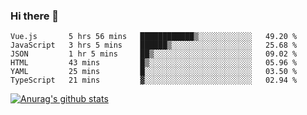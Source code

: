 ### Hi there 👋



<!--
**webB1an/webB1an** is a ✨ _special_ ✨ repository because its `README.md` (this file) appears on your GitHub profile.

Here are some ideas to get you started:

- 🔭 I’m currently working on ...
- 🌱 I’m currently learning ...
- 👯 I’m looking to collaborate on ...
- 🤔 I’m looking for help with ...
- 💬 Ask me about ...
- 📫 How to reach me: ...
- 😄 Pronouns: ...
- ⚡ Fun fact: ...
-->

<!--START_SECTION:waka-->

```text
Vue.js       5 hrs 56 mins   ████████████▒░░░░░░░░░░░░   49.20 %
JavaScript   3 hrs 5 mins    ██████▒░░░░░░░░░░░░░░░░░░   25.68 %
JSON         1 hr 5 mins     ██▒░░░░░░░░░░░░░░░░░░░░░░   09.02 %
HTML         43 mins         █▒░░░░░░░░░░░░░░░░░░░░░░░   05.96 %
YAML         25 mins         █░░░░░░░░░░░░░░░░░░░░░░░░   03.50 %
TypeScript   21 mins         ▓░░░░░░░░░░░░░░░░░░░░░░░░   02.94 %
```

<!--END_SECTION:waka-->


[![Anurag's github stats](https://github-readme-stats.vercel.app/api?username=webB1an&show_icons=true&theme=radical)](https://github.com/anuraghazra/github-readme-stats)

